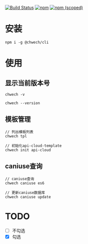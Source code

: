 [![Build Status](https://www.travis-ci.org/chwech/cli.svg?branch=master)](https://www.travis-ci.org/chwech/cli) <a href="https://npmcharts.com/compare/@chwech/cli?interval=1"><img alt="npm" src="https://img.shields.io/npm/dt/@chwech/cli"></a>
<a href="https://www.npmjs.com/package/@chwech/cli"><img alt="npm (scoped)" src="https://img.shields.io/npm/v/@chwech/cli"></a>

# 安装
```
npm i -g @chwech/cli
```

# 使用
## 显示当前版本号
``` shell
chwech -v

chwech --version
```

## 模板管理
``` shell
// 列出模板列表
chwech tpl

// 初始化api-cloud-template
chwech init api-cloud
```

## caniuse查询
``` shell
// caniuse查询
chwech caniuse es6

// 更新caniuse数据库
chwech caniuse update
```

# TODO
- [ ] 不勾选
- [x] 勾选